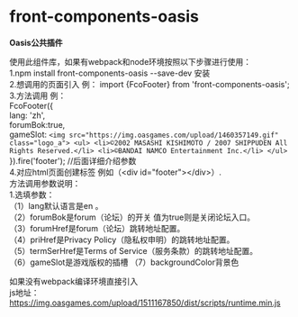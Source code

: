 # front-components-oasis
**Oasis公共插件**


使用此组件库，如果有webpack和node环境按照以下步骤进行使用：  
1.npm install front-components-oasis --save-dev   安装  
2.想调用的页面引入  例： import {FcoFooter} from 'front-components-oasis';  
3.方法调用 例：  
FcoFooter({   
        lang: 'zh',  
        forumBok:true,    
        gameSlot: `<img src="https://img.oasgames.com/upload/1460357149.gif" class="logo_a">
                 <ul>
                     <li>©2002 MASASHI KISHIMOTO / 2007 SHIPPUDEN All Rights Reserved.</li>
                     <li>©BANDAI NAMCO Entertainment Inc.</li>
                 </ul>`  
 }).fire('footer'); \/\/后面详细介绍参数  
4.对应html页面创建标签 例如（\<div id="footer"\>\</div\>）.  
方法调用参数说明：    
1.选填参数：  
        （1）lang默认语言是en 。  
        （2）forumBok是forum（论坛）的开关 值为true则是关闭论坛入口。  
        （3）forumHref是forum（论坛）跳转地址配置。  
        （4）priHref是Privacy Policy（隐私权申明）的跳转地址配置。  
        （5）termSerHref是Terms of Service（服务条款）的跳转地址配置。   
        （6）gameSlot是游戏版权的插槽
        （7）backgroundColor背景色

如果没有webpack编译环境直接引入  
js地址：https://img.oasgames.com/upload/1511167850/dist/scripts/runtime.min.js
